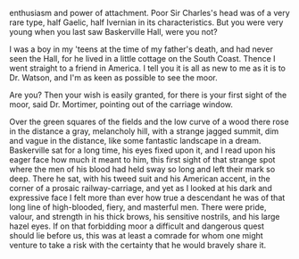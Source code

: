 enthusiasm and power of attachment. Poor Sir Charles's head was of a
very rare type, half Gaelic, half Ivernian in its characteristics. But
you were very young when you last saw Baskerville Hall, were you not?

I was a boy in my 'teens at the time of my father's death, and had
never seen the Hall, for he lived in a little cottage on the South
Coast. Thence I went straight to a friend in America. I tell you it is
all as new to me as it is to Dr. Watson, and I'm as keen as possible to
see the moor.

Are you? Then your wish is easily granted, for there is your first
sight of the moor, said Dr. Mortimer, pointing out of the carriage
window.

Over the green squares of the fields and the low curve of a wood there
rose in the distance a gray, melancholy hill, with a strange jagged
summit, dim and vague in the distance, like some fantastic landscape in
a dream. Baskerville sat for a long time, his eyes fixed upon it, and I
read upon his eager face how much it meant to him, this first sight of
that strange spot where the men of his blood had held sway so long and
left their mark so deep. There he sat, with his tweed suit and his
American accent, in the corner of a prosaic railway-carriage, and yet as
I looked at his dark and expressive face I felt more than ever how true
a descendant he was of that long line of high-blooded, fiery, and
masterful men. There were pride, valour, and strength in his thick
brows, his sensitive nostrils, and his large hazel eyes. If on that
forbidding moor a difficult and dangerous quest should lie before us,
this was at least a comrade for whom one might venture to take a risk
with the certainty that he would bravely share it.
